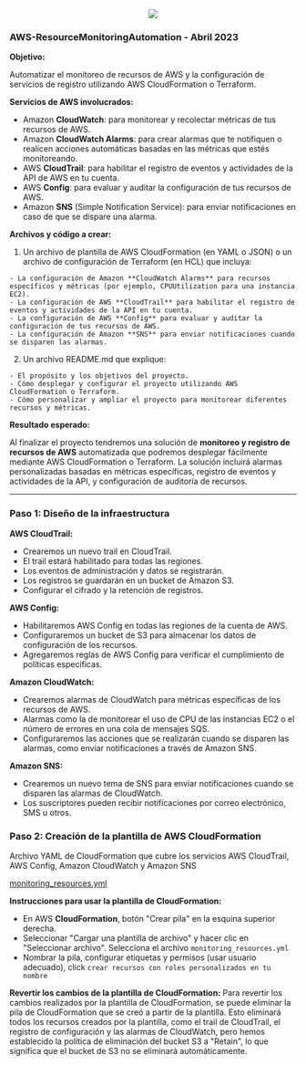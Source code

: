 <p align="center">
  <img src="https://user-images.githubusercontent.com/126183973/233773172-cf7eefea-4a55-47ac-981f-17d0ebf2f5a8.jpg" />
</p>

### AWS-ResourceMonitoringAutomation - Abril 2023

**Objetivo:**

Automatizar el monitoreo de recursos de AWS y la configuración de servicios de registro utilizando AWS CloudFormation o Terraform.

**Servicios de AWS involucrados:**

  - Amazon **CloudWatch**: para monitorear y recolectar métricas de tus recursos de AWS.
  - Amazon **CloudWatch Alarms**: para crear alarmas que te notifiquen o realicen acciones automáticas basadas en las métricas que estés monitoreando.
  - AWS **CloudTrail**: para habilitar el registro de eventos y actividades de la API de AWS en tu cuenta.
  - AWS **Config**: para evaluar y auditar la configuración de tus recursos de AWS.
  - Amazon **SNS** (Simple Notification Service): para enviar notificaciones en caso de que se dispare una alarma.


**Archivos y código a crear:**

  1. Un archivo de plantilla de AWS CloudFormation (en YAML o JSON) o un archivo de configuración de Terraform (en HCL) que incluya:

    - La configuración de Amazon **CloudWatch Alarms** para recursos específicos y métricas (por ejemplo, CPUUtilization para una instancia EC2).
    - La configuración de AWS **CloudTrail** para habilitar el registro de eventos y actividades de la API en tu cuenta.
    - La configuración de AWS **Config** para evaluar y auditar la configuración de tus recursos de AWS.
    - La configuración de Amazon **SNS** para enviar notificaciones cuando se disparen las alarmas.
    
  2. Un archivo README.md que explique:

    - El propósito y los objetivos del proyecto.
    - Cómo desplegar y configurar el proyecto utilizando AWS CloudFormation o Terraform.
    - Cómo personalizar y ampliar el proyecto para monitorear diferentes recursos y métricas.
    
**Resultado esperado:**

Al finalizar el proyecto tendremos una solución de **monitoreo y registro de recursos de AWS** automatizada que podremos desplegar fácilmente mediante AWS CloudFormation o Terraform. La solución incluirá alarmas personalizadas basadas en métricas específicas, registro de eventos y actividades de la API, y configuración de auditoría de recursos.

***

### Paso 1: Diseño de la infraestructura

**AWS CloudTrail:**
  - Crearemos un nuevo trail en CloudTrail.
  - El trail estará habilitado para todas las regiones.
  - Los eventos de administración y datos se registrarán.
  - Los registros se guardarán en un bucket de Amazon S3.
  - Configurar el cifrado y la retención de registros.

**AWS Config:**
  - Habilitaremos AWS Config en todas las regiones de la cuenta de AWS.
  - Configuraremos un bucket de S3 para almacenar los datos de configuración de los recursos.
  - Agregaremos reglas de AWS Config para verificar el cumplimiento de políticas específicas.

**Amazon CloudWatch:**
  - Crearemos alarmas de CloudWatch para métricas específicas de los recursos de AWS.
  - Alarmas como la de monitorear el uso de CPU de las instancias EC2 o el número de errores en una cola de mensajes SQS.
  - Configuraremos las acciones que se realizarán cuando se disparen las alarmas, como enviar notificaciones a través de Amazon SNS.

**Amazon SNS:**
  - Crearemos un nuevo tema de SNS para enviar notificaciones cuando se disparen las alarmas de CloudWatch.
  - Los suscriptores pueden recibir notificaciones por correo electrónico, SMS u otros.

### Paso 2: Creación de la plantilla de AWS CloudFormation

Archivo YAML de CloudFormation que cubre los servicios AWS CloudTrail, AWS Config, Amazon CloudWatch y Amazon SNS

[monitoring_resources.yml](https://github.com/ccalvop/AWS-ResourceMonitoringAutomation/blob/main/monitoring_resources.yml)

**Instrucciones para usar la plantilla de CloudFormation:**
  - En AWS **CloudFormation**, botón "Crear pila" en la esquina superior derecha.
  - Seleccionar "Cargar una plantilla de archivo" y hacer clic en "Seleccionar archivo". Selecciona el archivo `monitoring_resources.yml` 
  - Nombrar la pila, configurar etiquetas y permisos (usar usuario adecuado), click `crear recursos con roles personalizados en tu nombre`

**Revertir los cambios de la plantilla de CloudFormation:**
Para revertir los cambios realizados por la plantilla de CloudFormation, se puede eliminar la pila de CloudFormation que se creó a partir de la plantilla. Esto eliminará todos los recursos creados por la plantilla, como el trail de CloudTrail, el registro de configuración y las alarmas de CloudWatch, pero hemos establecido la política de eliminación del bucket S3 a "Retain", lo que significa que el bucket de S3 no se eliminará automáticamente.
